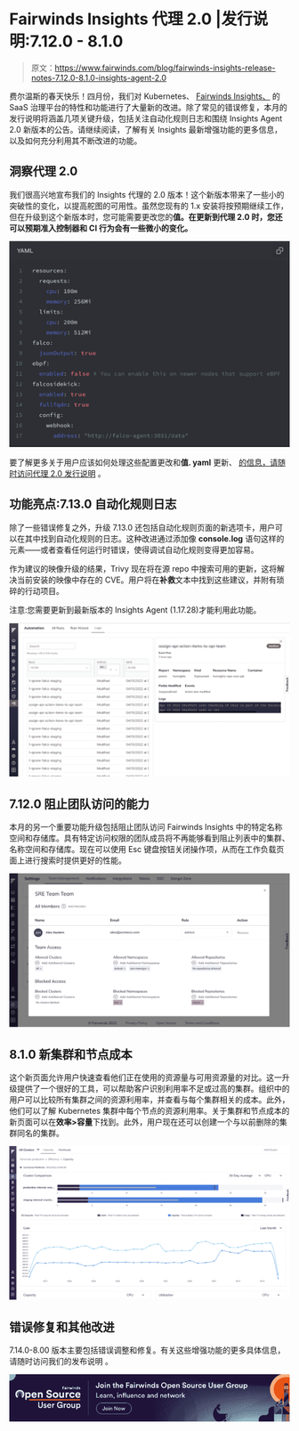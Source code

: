 # Fairwinds Insights 代理 2.0 |发行说明:7.12.0 - 8.1.0

> 原文：<https://www.fairwinds.com/blog/fairwinds-insights-release-notes-7.12.0-8.1.0-insights-agent-2.0>

 费尔温斯的春天快乐！四月份，我们对 Kubernetes、 [Fairwinds Insights、](https://www.fairwinds.com/insights) 的 SaaS 治理平台的特性和功能进行了大量新的改进。除了常见的错误修复，本月的发行说明将涵盖几项关键升级，包括关注自动化规则日志和围绕 Insights Agent 2.0 新版本的公告。请继续阅读，了解有关 Insights 最新增强功能的更多信息，以及如何充分利用其不断改进的功能。

## 洞察代理 2.0

我们很高兴地宣布我们的 Insights 代理的 2.0 版本！这个新版本带来了一些小的突破性的变化，以提高舵图的可用性。虽然您现有的 1.x 安装将按预期继续工作，但在升级到这个新版本时，您可能需要更改您的**值。在更新到代理 2.0 时，您还可以预期准入控制器和 CI 行为会有一些微小的变化。**

![image of YAML file](img/61aca43815ad6ca8fff3a34dcf93c2b2.png)

要了解更多关于用户应该如何处理这些配置更改和**值. yaml** 更新、 [的信息，请随时访问代理 2.0 发行说明](https://insights.docs.fairwinds.com) 。

## **功能亮点:7.13.0 自动化规则日志**

除了一些错误修复之外，升级 7.13.0 还包括自动化规则页面的新选项卡，用户可以在其中找到自动化规则的日志。这种改进通过添加像 **console.log** 语句这样的元素——或者查看任何运行时错误，使得调试自动化规则变得更加容易。

作为建议的映像升级的结果，Trivy 现在将在源 repo 中搜索可用的更新，这将解决当前安装的映像中存在的 CVE。用户将在**补救**文本中找到这些建议，并附有琐碎的行动项目。

注意:您需要更新到最新版本的 Insights Agent (1.17.28)才能利用此功能。

![image of Fairwinds Insights Automation Rules tab](img/78f338a83601d098c49b82f2af2d06fe.png)

## 7.12.0 阻止团队访问的能力

本月的另一个重要功能升级包括阻止团队访问 Fairwinds Insights 中的特定名称空间和存储库。具有特定访问权限的团队成员将不再能够看到阻止列表中的集群、名称空间和存储库。现在可以使用 Esc 键盘按钮关闭操作项，从而在工作负载页面上进行搜索时提供更好的性能。

![image of Fairwinds Insights Team Access functionality](img/0df575a06151f4fc8657c55134034473.png)

## 8.1.0 新集群和节点成本

这个新页面允许用户快速查看他们正在使用的资源量与可用资源量的对比。这一升级提供了一个很好的工具，可以帮助客户识别利用率不足或过高的集群。组织中的用户可以比较所有集群之间的资源利用率，并查看与每个集群相关的成本。此外，他们可以了解 Kubernetes 集群中每个节点的资源利用率。关于集群和节点成本的新页面可以在**效率>容量**下找到。此外，用户现在还可以创建一个与以前删除的集群同名的集群。

![Image of cluster and node costs shown in Fairwinds Insights](img/059332070a064a7286efd493411114ae.png)

## 错误修复和其他改进

7.14.0-8.00 版本主要包括错误调整和修复。有关这些增强功能的更多具体信息，请随时访问我们的发布说明 。

[![Join the Fairwinds Open Source User Group today](img/8ab607311768483f3bb5136a75381d4b.png)](https://cta-redirect.hubspot.com/cta/redirect/2184645/b163554e-b5ef-4f40-a053-03afe6ecbee6)